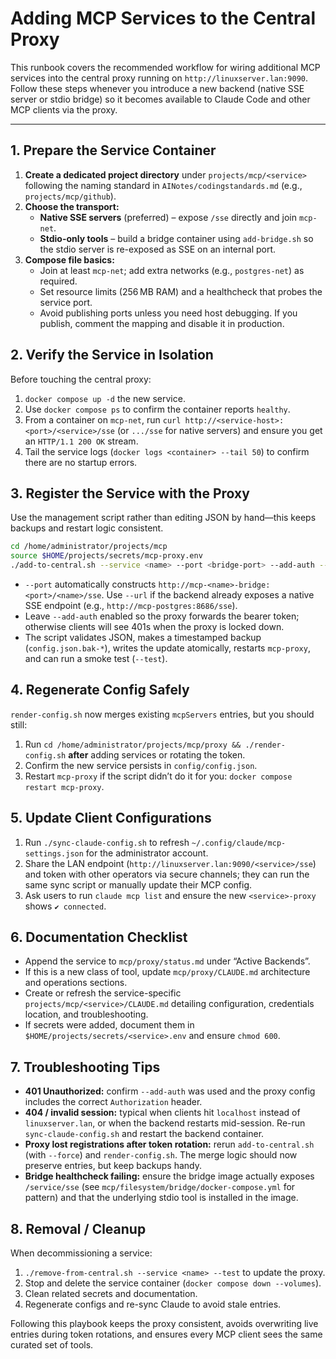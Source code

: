 # Adding MCP Services to the Central Proxy

This runbook covers the recommended workflow for wiring additional MCP services into the central proxy running on `http://linuxserver.lan:9090`. Follow these steps whenever you introduce a new backend (native SSE server or stdio bridge) so it becomes available to Claude Code and other MCP clients via the proxy.

---

## 1. Prepare the Service Container
1. **Create a dedicated project directory** under `projects/mcp/<service>` following the naming standard in `AINotes/codingstandards.md` (e.g., `projects/mcp/github`).
2. **Choose the transport:**
   - **Native SSE servers** (preferred) – expose `/sse` directly and join `mcp-net`.
   - **Stdio-only tools** – build a bridge container using `add-bridge.sh` so the stdio server is re-exposed as SSE on an internal port.
3. **Compose file basics:**
   - Join at least `mcp-net`; add extra networks (e.g., `postgres-net`) as required.
   - Set resource limits (256 MB RAM) and a healthcheck that probes the service port.
   - Avoid publishing ports unless you need host debugging. If you publish, comment the mapping and disable it in production.

## 2. Verify the Service in Isolation
Before touching the central proxy:
1. `docker compose up -d` the new service.
2. Use `docker compose ps` to confirm the container reports `healthy`.
3. From a container on `mcp-net`, run `curl http://<service-host>:<port>/<service>/sse` (or `.../sse` for native servers) and ensure you get an `HTTP/1.1 200 OK` stream.
4. Tail the service logs (`docker logs <container> --tail 50`) to confirm there are no startup errors.

## 3. Register the Service with the Proxy
Use the management script rather than editing JSON by hand—this keeps backups and restart logic consistent.

```bash
cd /home/administrator/projects/mcp
source $HOME/projects/secrets/mcp-proxy.env
./add-to-central.sh --service <name> --port <bridge-port> --add-auth --test --test-token "$MCP_PROXY_TOKEN"
```

- `--port` automatically constructs `http://mcp-<name>-bridge:<port>/<name>/sse`. Use `--url` if the backend already exposes a native SSE endpoint (e.g., `http://mcp-postgres:8686/sse`).
- Leave `--add-auth` enabled so the proxy forwards the bearer token; otherwise clients will see 401s when the proxy is locked down.
- The script validates JSON, makes a timestamped backup (`config.json.bak-*`), writes the update atomically, restarts `mcp-proxy`, and can run a smoke test (`--test`).

## 4. Regenerate Config Safely
`render-config.sh` now merges existing `mcpServers` entries, but you should still:
1. Run `cd /home/administrator/projects/mcp/proxy && ./render-config.sh` **after** adding services or rotating the token.
2. Confirm the new service persists in `config/config.json`.
3. Restart `mcp-proxy` if the script didn’t do it for you: `docker compose restart mcp-proxy`.

## 5. Update Client Configurations
1. Run `./sync-claude-config.sh` to refresh `~/.config/claude/mcp-settings.json` for the administrator account.
2. Share the LAN endpoint (`http://linuxserver.lan:9090/<service>/sse`) and token with other operators via secure channels; they can run the same sync script or manually update their MCP config.
3. Ask users to run `claude mcp list` and ensure the new `<service>-proxy` shows `✔ connected`.

## 6. Documentation Checklist
- Append the service to `mcp/proxy/status.md` under “Active Backends”.
- If this is a new class of tool, update `mcp/proxy/CLAUDE.md` architecture and operations sections.
- Create or refresh the service-specific `projects/mcp/<service>/CLAUDE.md` detailing configuration, credentials location, and troubleshooting.
- If secrets were added, document them in `$HOME/projects/secrets/<service>.env` and ensure `chmod 600`.

## 7. Troubleshooting Tips
- **401 Unauthorized:** confirm `--add-auth` was used and the proxy config includes the correct `Authorization` header.
- **404 / invalid session:** typical when clients hit `localhost` instead of `linuxserver.lan`, or when the backend restarts mid-session. Re-run `sync-claude-config.sh` and restart the backend container.
- **Proxy lost registrations after token rotation:** rerun `add-to-central.sh` (with `--force`) and `render-config.sh`. The merge logic should now preserve entries, but keep backups handy.
- **Bridge healthcheck failing:** ensure the bridge image actually exposes `/service/sse` (see `mcp/filesystem/bridge/docker-compose.yml` for pattern) and that the underlying stdio tool is installed in the image.

## 8. Removal / Cleanup
When decommissioning a service:
1. `./remove-from-central.sh --service <name> --test` to update the proxy.
2. Stop and delete the service container (`docker compose down --volumes`).
3. Clean related secrets and documentation.
4. Regenerate configs and re-sync Claude to avoid stale entries.

Following this playbook keeps the proxy consistent, avoids overwriting live entries during token rotations, and ensures every MCP client sees the same curated set of tools.
